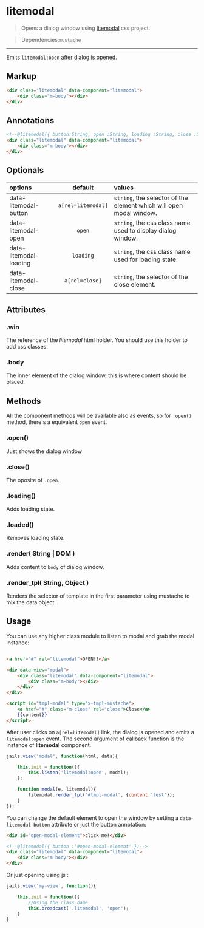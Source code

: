 # litemodal

>Opens a dialog window using [litemodal](//github.com/Javiani/Litemodal) css project.


>Dependencies:`mustache`

---

Emits `litemodal:open` after dialog is opened.

## Markup

```html
<div class="litemodal" data-component="litemodal">
    <div class="m-body"></div>
</div>
```

## Annotations

```html
<!--@litemodal({ button:String, open :String, loading :String, close :String })-->
<div class="litemodal" data-component="litemodal">
    <div class="m-body"></div>
</div>
```

## Optionals

| options                |     default           |        values
|:--------------         |:---------------------:|:-----------------
| data-litemodal-button  |    `a[rel=litemodal]` |  `string`, the selector of the element which will open modal window.
| data-litemodal-open    |    `open`             |  `string`, the css class name used to display dialog window.
| data-litemodal-loading |    `loading`          |  `string`, the css class name used for loading state.
| data-litemodal-close   |    `a[rel=close]`     |  `string`, the selector of the close element.


## Attributes

### .win
The reference of the *litemodal* html holder.
You should use this holder to add css classes.

### .body
The inner element of the dialog window, this is where content should be placed.


## Methods

All the component methods will be available also as events, so
for `.open()` method, there's a equivalent `open` event.

### .open()
Just shows the dialog window

### .close()
The oposite of `.open`.

### .loading()
Adds loading state.

### .loaded()
Removes loading state.

### .render( String | DOM )
Adds content to `body` of dialog window.

### .render_tpl( String, Object )
Renders the selector of template in the first parameter using mustache to mix the data object.


## Usage

You can use any higher class module to listen to modal and grab the modal instance:

```html

<a href="#" rel="litemodal">OPEN!!</a>

<div data-view="modal">
    <div class="litemodal" data-component="litemodal">
        <div class="m-body"></div>
    </div>
</div>

<script id="tmpl-modal" type="x-tmpl-mustache">
    <a href="#" class="m-close" rel="close">Close</a>
    {{content}}
</script>
```

After user clicks on `a[rel=litemodal]` link, the dialog is opened and emits a `litemodal:open` event.
The second argument of callback function is the instance of **litemodal** component.

```js
jails.view('modal', function(html, data){

	this.init = function(){
		this.listen('litemodal:open', modal);
	};

	function modal(e, litemodal){
		litemodal.render_tpl('#tmpl-modal', {content:'test'});
	}
});
```

You can change the default element to open the window by setting a `data-litemodal-button` attribute or just the button annotation:

```html
<div id="open-modal-element">click me!</div>

<!--@litemodal({ button :'#open-modal-element' })-->
<div class="litemodal" data-component="litemodal">
	<div class="m-body"></div>
</div>
```

Or just opening using js :

```js
jails.view('my-view', function(){

    this.init = function(){
        //Using the class name
        this.broadcast('.litemodal', 'open');
    }
}
```
